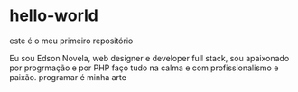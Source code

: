 # hello-world


este é o meu primeiro repositório


Eu sou Edson Novela, web designer e developer full stack, sou apaixonado por progrmação e por PHP
faço tudo na calma e com profissionalismo e paixão. programar é minha arte
